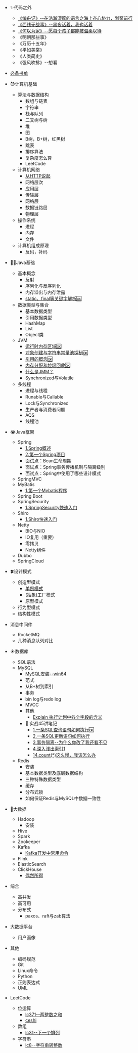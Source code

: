 - ✨代码之外
  - [《编舟记》--在浩瀚深邃的语言之海上齐心协力，划桨前行](代码之外/编舟记.md)
  - [《西线无战事》--黑夜活着，我也活着](代码之外/西线无战事.md)
  - [《何以为家》--愿每个孩子都能被温柔以待](代码之外/何以为家.md)
  - 《明朝那些事》
  - 《万历十五年》
  - 《平如美棠》
  - 《人类简史》
  - 《强风吹拂》--想看
  
- [必备书单](必备书单.md)
- 😈计算机基础
  - 算法与数据结构
    - 数组与链表
    - 字符串
    - 栈与队列
    - 二叉树与树
    - 堆
    - 图
    - B树，B+树，红黑树
    - 跳表
    - 排序算法
    - 复杂度怎么算
    - LeetCode
  - 计算机网络
    - [从HTTP说起](计算机基础/计算机网络/从HTTP说起.md)
    - 网络层次
    - 应用层
    - 传输层
    - 网络层
    - 数据链路层
    - 物理层
  - 操作系统
    - 进程
    - 内存
    - 文件
  - 计算机组成原理
    - 反码，补码
- 👌🏻Java基础
  - 基本概念
    - 反射
    - 序列化与反序列化
    - 内存溢出与内存泄露
    - [static、final等关键字解析🆗](Java基础/Java知识/static、final、this与super关键字.md)
  - 数据类型与集合
    - 基本数据类型
    - 引用数据类型
    - HashMap
    - List
    - Object类
  - JVM
    - [运行时内存区域🆗](Java基础/JVM/运行时内存区域.md)
    - [对象创建与字符串常量池探秘🆗](Java基础/JVM/虚拟机对象探秘与字符串常量池.md)
    - [引用的概念🆗](Java基础/JVM/引用的概念.md)
    - [内存分配和垃圾回收🆗](Java基础/JVM/内存分配和垃圾收集.md)
    - [什么是JMM？](Java基础/JVM/JMM.md)
    - Synchronized与Volatile
  - 多线程
    - 进程与线程
    - Runable与Callable
    - Lock与Synchronized
    - 生产者与消费者问题
    - AQS
    - 线程池
- 😭Java框架
  - Spring
    - [1.Spring概述](Java框架/Spring/1.Spring概述.md)
    - [2.第一个Spring项目](Java框架/Spring/2.第一个Spring项目.md)
    - 面试点：Bean生命周期
    - 面试点：Spring事务传播机制与隔离级别
    - 面试点：Spring中使用了哪些设计模式
  - SpringMVC
  - MyBatis
    - [1.第一个Mybatis程序](Java框架/Mybatis/1.第一个Mybatis程序.md)
  - Spring Boot
  - SpringSecurity
    - [1.SpringSecurity快速入门](Java框架/SpringSecurity/SpringSecurity快速入门.md)
  - Shiro
    - [1.Shiro快速入门](Java框架/Shiro/Shiro快速入门.md)
  - Netty
    - BIO与NIO
    - IO复用（重要）
    - 零拷贝
    - Netty组件
  - Dubbo
  - SpringCloud
- 🍀设计模式
  - 创造型模式
    - [单例模式](设计模式/单例模式.md)
    - (抽象)工厂模式
    - 原型模式
  - 行为型模式
  - 结构性模式
- 消息中间件
  - RocketMQ
  - 几种消息队列对比
- ☀️数据库
  - SQL语法
  - MySQL
    - [MySQL安装--win64](数据库/MySQL/MySQL安装--win64.md)
    - 范式
    - 从B+树到索引
    - 事务
    - bin log与redo log
    - MVCC
    - 其他
      - [Explain 执行计划中各个字段的含义](数据库/MySQL/其他/Explain执行计划中各个字段的含义.md)
    - 📖 实战45讲笔记
      - [1.一条SQL查询语句如何执行🆗](数据库/MySQL/实战45讲/一条SQL查询语句如何执行.md)
      - [2.一条SQL更新语句如何执行](数据库/MySQL/实战45讲/一条SQL更新语句如何执行.md)
      - [3.事务隔离--为什么你改了我还看不见](数据库/MySQL/实战45讲/事务隔离.md)
      - [4.深入浅出索引1](数据库/MySQL/实战45讲/深入浅出索引1.md)
      - [14.count(*)这么慢，我该怎么办](数据库/MySQL/实战45讲/count(*)这么慢，我该怎么办.md)
  - Redis
    - 安装
    - 基本数据类型及底层数据结构
    - 三种特殊数据类型
    - 缓存
    - 分布式锁
    - 如何保证Redis与MySQL中数据一致性
- 🍩大数据
  - Hadoop
    - 安装
  - Hive
  - Spark
  - Zookeeper
  - Kafka
    - [Kafka开发中常用命令](大数据/Kafka/kafka常用指令.md)
  - Flink
  - ElasticSearch
  - ClickHouse
    - [偶然所得](大数据/ClickHouse/偶然间学习到的.md)
- 综合
  - 高并发
  - 高可用
  - 分布式
    - paxos、raft与zab算法
- 大数据平台
  - 用户画像
- 其他
  - 编码规范
  - Git
  - Linux命令
  - Python
  - 正则表达式
  - UML
- LeetCode
  - 位运算
    - [lc371--两整数之和](leetcode/位运算/lc371.md)
    - [ceshi](leetcode/位运算/lc372.md)
  - 数组
    - [lc31--下一个排列](leetcode/数组/lc31.md)
  - 字符串
    - [lc8--字符串转整数](leetcode/字符串/lc8.md)
